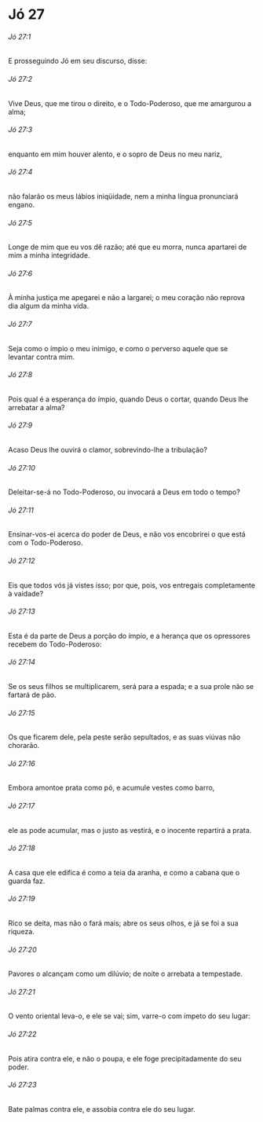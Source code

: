 # Jó 27

###### Jó 27:1

E prosseguindo Jó em seu discurso, disse:

###### Jó 27:2

Vive Deus, que me tirou o direito, e o Todo-Poderoso, que me amargurou a alma;

###### Jó 27:3

enquanto em mim houver alento, e o sopro de Deus no meu nariz,

###### Jó 27:4

não falarão os meus lábios iniqüidade, nem a minha língua pronunciará engano.

###### Jó 27:5

Longe de mim que eu vos dê razão; até que eu morra, nunca apartarei de mim a minha integridade.

###### Jó 27:6

À minha justiça me apegarei e não a largarei; o meu coração não reprova dia algum da minha vida.

###### Jó 27:7

Seja como o ímpio o meu inimigo, e como o perverso aquele que se levantar contra mim.

###### Jó 27:8

Pois qual é a esperança do ímpio, quando Deus o cortar, quando Deus lhe arrebatar a alma?

###### Jó 27:9

Acaso Deus lhe ouvirá o clamor, sobrevindo-lhe a tribulação?

###### Jó 27:10

Deleitar-se-á no Todo-Poderoso, ou invocará a Deus em todo o tempo?

###### Jó 27:11

Ensinar-vos-ei acerca do poder de Deus, e não vos encobrirei o que está com o Todo-Poderoso.

###### Jó 27:12

Eis que todos vós já vistes isso; por que, pois, vos entregais completamente à vaidade?

###### Jó 27:13

Esta é da parte de Deus a porção do ímpio, e a herança que os opressores recebem do Todo-Poderoso:

###### Jó 27:14

Se os seus filhos se multiplicarem, será para a espada; e a sua prole não se fartará de pão.

###### Jó 27:15

Os que ficarem dele, pela peste serão sepultados, e as suas viúvas não chorarão.

###### Jó 27:16

Embora amontoe prata como pó, e acumule vestes como barro,

###### Jó 27:17

ele as pode acumular, mas o justo as vestirá, e o inocente repartirá a prata.

###### Jó 27:18

A casa que ele edifica é como a teia da aranha, e como a cabana que o guarda faz.

###### Jó 27:19

Rico se deita, mas não o fará mais; abre os seus olhos, e já se foi a sua riqueza.

###### Jó 27:20

Pavores o alcançam como um dilúvio; de noite o arrebata a tempestade.

###### Jó 27:21

O vento oriental leva-o, e ele se vai; sim, varre-o com ímpeto do seu lugar:

###### Jó 27:22

Pois atira contra ele, e não o poupa, e ele foge precipitadamente do seu poder.

###### Jó 27:23

Bate palmas contra ele, e assobia contra ele do seu lugar.

